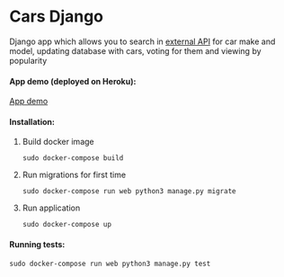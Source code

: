 # Cars Django

Django app which allows you to search in [external API]("https://vpic.nhtsa.dot.gov/api") for car make and model, updating database with cars, voting for them and 
viewing by popularity

#### App demo (deployed on Heroku):
    
[App demo](https://cars-api-karol.herokuapp.com/)

#### Installation:

1. Build docker image

       sudo docker-compose build

2. Run migrations for first time

       sudo docker-compose run web python3 manage.py migrate

3. Run application

       sudo docker-compose up

#### Running tests:
    
    sudo docker-compose run web python3 manage.py test
